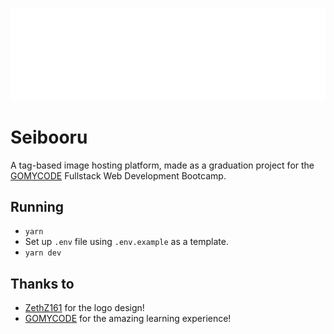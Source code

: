 ![logo](src/assets/logo-big.png)

# Seibooru

A tag-based image hosting platform, made as a graduation project for the [GOMYCODE](https://gomycode.com/) Fullstack Web Development Bootcamp.

## Running

- `yarn`
- Set up `.env` file using `.env.example` as a template.
- `yarn dev`

## Thanks to

- [ZethZ161](https://twitter.com/ZethZ161) for the logo design!
- [GOMYCODE](https://gomycode.com/) for the amazing learning experience!
